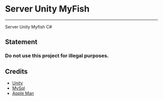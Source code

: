 # Server Unity MyFish

----
Server Unity Myfish C#

## Statement
### Do not use this project for illegal purposes.

## Credits
- [Unity](https://unity.com/)
- [MySql](https://www.mysql.com/)
- [Apple Man](https://www.facebook.com/TheShadows409)
